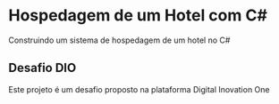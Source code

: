 # Hospedagem de um Hotel com C#

Construindo um sistema de hospedagem de um hotel no C#

## Desafio DIO

Este projeto é um desafio proposto na plataforma Digital Inovation One